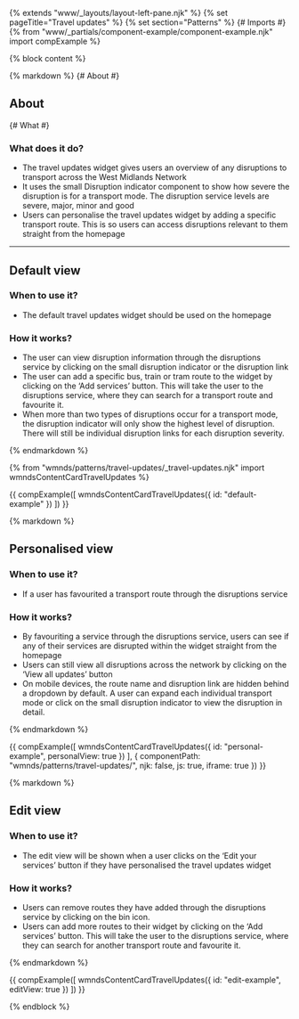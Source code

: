 {% extends "www/_layouts/layout-left-pane.njk" %}
{% set pageTitle="Travel updates" %}
{% set section="Patterns" %}
{# Imports #}
{% from "www/_partials/component-example/component-example.njk" import compExample %}

{% block content %}

{% markdown %}
{# About #}

## About

{# What #}

### What does it do?

- The travel updates widget gives users an overview of any disruptions to transport across the West Midlands Network
- It uses the small Disruption indicator component to show how severe the disruption is for a transport mode. The disruption service levels are severe, major, minor and good
- Users can personalise the travel updates widget by adding a specific transport route. This is so users can access disruptions relevant to them straight from the homepage

---

## Default view

### When to use it?

- The default travel updates widget should be used on the homepage

### How it works?

- The user can view disruption information through the disruptions service by clicking on the small disruption indicator or the disruption link
- The user can add a specific bus, train or tram route to the widget by clicking on the ‘Add services’ button. This will take the user to the disruptions service, where they can search for a transport route and favourite it.
- When more than two types of disruptions occur for a transport mode, the disruption indicator will only show the highest level of disruption. There will still be individual disruption links for each disruption severity.

{% endmarkdown %}

{% from "wmnds/patterns/travel-updates/_travel-updates.njk" import wmndsContentCardTravelUpdates %}

{{
    compExample([
        wmndsContentCardTravelUpdates({
          id: "default-example"
        })
    ])
}}

{% markdown %}

## Personalised view

<h3>
  When to use it?
</h3>

- If a user has favourited a transport route through the disruptions service

<h3>
  How it works?
</h3>

- By favouriting a service through the disruptions service, users can see if any of their services are disrupted within the widget straight from the homepage
- Users can still view all disruptions across the network by clicking on the ‘View all updates’ button
- On mobile devices, the route name and disruption link are hidden behind a dropdown by default. A user can expand each individual transport mode or click on the small disruption indicator to view the disruption in detail.

{% endmarkdown %}

{{
    compExample([
        wmndsContentCardTravelUpdates({
          id: "personal-example",
          personalView: true
        })
    ], {
      componentPath: "wmnds/patterns/travel-updates/",
      njk: false,
      js: true,
      iframe: true
    })
}}

{% markdown %}

## Edit view

<h3>
  When to use it?
</h3>

- The edit view will be shown when a user clicks on the ‘Edit your services’ button if they have personalised the travel updates widget

<h3>
  How it works?
</h3>

- Users can remove routes they have added through the disruptions service by clicking on the bin icon.
- Users can add more routes to their widget by clicking on the ‘Add services’ button. This will take the user to the disruptions service, where they can search for another transport route and favourite it.

{% endmarkdown %}

{{
    compExample([
        wmndsContentCardTravelUpdates({
          id: "edit-example",
          editView: true
        })
    ])
}}

{% endblock %}
